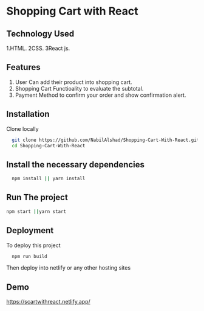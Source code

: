 
# Shopping Cart with React




## Technology Used
1.HTML.
2CSS.
3React js.

## Features 

1. User Can add their product into shopping cart.
2. Shopping Cart Functioality to evaluate the subtotal.
2. Payment Method to confirm your order and show confirmation alert.



## Installation

Clone locally 

```bash
  git clone https://github.com/NabilAlshad/Shopping-Cart-With-React.git
  cd Shopping-Cart-With-React
```
##  Install the necessary dependencies
```bash
  npm install || yarn install
```
## Run The project

 ```bash
 npm start ||yarn start
 ```
## Deployment

To deploy this project 

```bash
  npm run build
```
Then deploy into netlify or any other hosting sites

## Demo

https://scartwithreact.netlify.app/

## 


